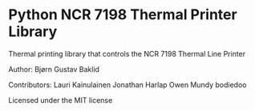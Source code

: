 Python NCR 7198 Thermal Printer Library
==============================

Thermal printing library that controls the NCR 7198 Thermal Line Printer

Author: 
Bjørn Gustav Baklid

Contributors:
Lauri Kainulainen
Jonathan Harlap
Owen Mundy
bodiedoo


Licensed under the MIT license
